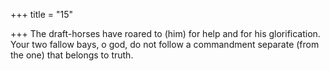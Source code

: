 +++
title = "15"

+++
The draft-horses have roared to (him) for help and for his glorification. Your two fallow bays, o god, do not follow a commandment separate  (from the one) that belongs to truth.  
